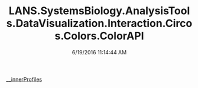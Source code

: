﻿---
title: LANS.SystemsBiology.AnalysisTools.DataVisualization.Interaction.Circos.Colors.ColorAPI
date: 6/19/2016 11:14:44 AM
---

[__innerProfiles](T-LANS.SystemsBiology.AnalysisTools.DataVisualization.Interaction.Circos.Colors.ColorAPI.__innerProfiles.html)
